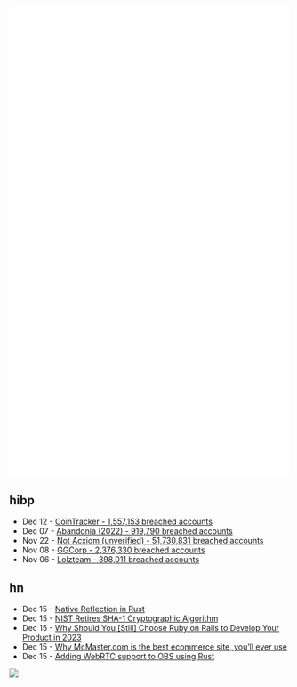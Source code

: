 ![Metrics](https://raw.githubusercontent.com/phixion/phixion/master/metrics.svg)

## hibp

<!--
for https://github.com/phixion/phixion/blob/main/.github/workflows/feeds.yml
-->
<!--START_SECTION:haveibeenpwnd-->
- Dec 12 - [CoinTracker - 1,557,153 breached accounts](https://haveibeenpwned.com/PwnedWebsites#CoinTracker)
- Dec 07 - [Abandonia (2022) - 919,790 breached accounts](https://haveibeenpwned.com/PwnedWebsites#Abandonia2022)
- Nov 22 - [Not Acxiom (unverified) - 51,730,831 breached accounts](https://haveibeenpwned.com/PwnedWebsites#NotAcxiom)
- Nov 08 - [GGCorp - 2,376,330 breached accounts](https://haveibeenpwned.com/PwnedWebsites#GGCorp)
- Nov 06 - [Lolzteam - 398,011 breached accounts](https://haveibeenpwned.com/PwnedWebsites#Lolzteam)
<!--END_SECTION:haveibeenpwnd-->

## hn

<!--
for https://github.com/phixion/phixion/blob/main/.github/workflows/feeds.yml
-->
<!--START_SECTION:hn-->
- Dec 15 - [Native Reflection in Rust](https://jack.wrenn.fyi/blog/deflect/)
- Dec 15 - [NIST Retires SHA-1 Cryptographic Algorithm](https://www.nist.gov/news-events/news/2022/12/nist-retires-sha-1-cryptographic-algorithm)
- Dec 15 - [Why Should You [Still] Choose Ruby on Rails to Develop Your Product in 2023](https://mobidev.biz/blog/ruby-on-rails-not-dead-still-good-for-your-product-development)
- Dec 15 - [Why McMaster.com is the best ecommerce site, you’ll ever use](https://medusajs.com/blog/9-best-ecommerce-ux-practices-with-examples)
- Dec 15 - [Adding WebRTC support to OBS using Rust](https://github.com/obsproject/obs-studio/pull/7926)
<!--END_SECTION:hn-->

<!--
for https://yhype.me
-->
![](https://hit.yhype.me/github/profile?user_id=13013670)
